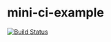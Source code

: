 # mini-ci-example

[![Build Status](https://travis-ci.com/ashiwalv/mini-ci-example.svg?token=Czg2goHsF745TBNyUbgv&branch=main)](https://travis-ci.com/ashiwalv/mini-ci-example)
